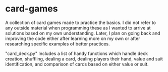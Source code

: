 # card-games

A collection of card games made to practice the basics.  I did not refer to any outside material when programming these as I wanted to arrive at solutions based on my own understanding.  Later, I plan on going back and improving the code either after learning more on my own or after researching specific examples of better practices.

"card_deck.py" Includes a list of handy functions which handle deck creation, shuffling, dealing a card, dealing players their hand, value and suit identification, and comparison of cards based on either value or suit.
